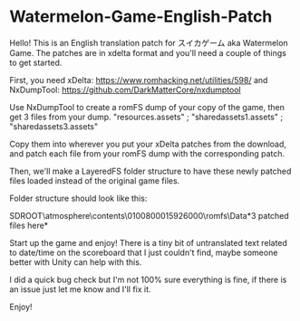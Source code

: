 # Watermelon-Game-English-Patch

Hello! This is an English translation patch for スイカゲーム aka Watermelon Game. 
The patches are in xdelta format and you'll need a couple of things to get started.

First, you need xDelta: https://www.romhacking.net/utilities/598/
and NxDumpTool: https://github.com/DarkMatterCore/nxdumptool

Use NxDumpTool to create a romFS dump of your copy of the game, then get 3 files from your dump.
"resources.assets" ; "sharedassets1.assets" ; "sharedassets3.assets"

Copy them into wherever you put your xDelta patches from the download, and patch each file from your romFS dump with the corresponding patch.

Then, we'll make a LayeredFS folder structure to have these newly patched files loaded instead of the original game files.

Folder structure should look like this:

SDROOT\atmosphere\contents\0100800015926000\romfs\Data\*3 patched files here*

Start up the game and enjoy! There is a tiny bit of untranslated text related to date/time on the scoreboard that I just couldn't find, maybe someone better with Unity can help with this. 

I did a quick bug check but I'm not 100% sure everything is fine, if there is an issue just let me know and I'll fix it. 

Enjoy!
